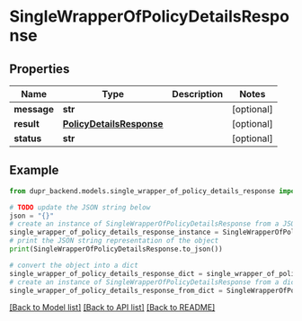 # SingleWrapperOfPolicyDetailsResponse


## Properties

Name | Type | Description | Notes
------------ | ------------- | ------------- | -------------
**message** | **str** |  | [optional] 
**result** | [**PolicyDetailsResponse**](PolicyDetailsResponse.md) |  | [optional] 
**status** | **str** |  | [optional] 

## Example

```python
from dupr_backend.models.single_wrapper_of_policy_details_response import SingleWrapperOfPolicyDetailsResponse

# TODO update the JSON string below
json = "{}"
# create an instance of SingleWrapperOfPolicyDetailsResponse from a JSON string
single_wrapper_of_policy_details_response_instance = SingleWrapperOfPolicyDetailsResponse.from_json(json)
# print the JSON string representation of the object
print(SingleWrapperOfPolicyDetailsResponse.to_json())

# convert the object into a dict
single_wrapper_of_policy_details_response_dict = single_wrapper_of_policy_details_response_instance.to_dict()
# create an instance of SingleWrapperOfPolicyDetailsResponse from a dict
single_wrapper_of_policy_details_response_from_dict = SingleWrapperOfPolicyDetailsResponse.from_dict(single_wrapper_of_policy_details_response_dict)
```
[[Back to Model list]](../README.md#documentation-for-models) [[Back to API list]](../README.md#documentation-for-api-endpoints) [[Back to README]](../README.md)


